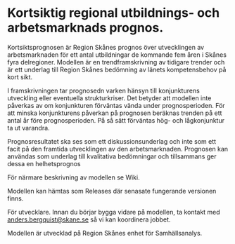 # Kortsiktig regional utbildnings- och arbetsmarknads prognos.
Kortsiktsprognosen är Region Skånes prognos över utvecklingen av arbetsmarknaden för ett antal utbildningar de kommande fem åren i Skånes fyra delregioner. Modellen är en trendframskrivning av tidigare trender och är ett underlag till Region Skånes bedömning av länets kompetensbehov på kort sikt. 

I framskrivningen tar prognosedn varken hänsyn till konjunkturens utveckling eller eventuella strukturkriser. Det betyder att modellen inte påverkas av om konjunkturen förväntas vända under prognosperioden. För att minska konjunkturens påverkan på prognosen beräknas trenden på ett antal år före prognosperioden. På så sätt förväntas hög- och lågkonjunktur ta ut varandra. 

Prognosresultatet ska ses som ett diskussionsunderlag och inte som ett facit på den framtida utvecklingen av den arbetsmarknaden. Prognosen kan användas som underlag till kvalitativa bedömningar och tillsammans ger dessa en helhetsprognos

För närmare beskrivning av modellen se Wiki.

Modellen kan hämtas som Releases där senasate fungerande versionen finns.

För utvecklare. Innan du börjar bygga vidare på modellen, ta kontakt med anders.bergquist@skane.se så vi kan koordinera jobbet.

Modellen är utvecklad på Region Skånes enhet för Samhällsanalys.

